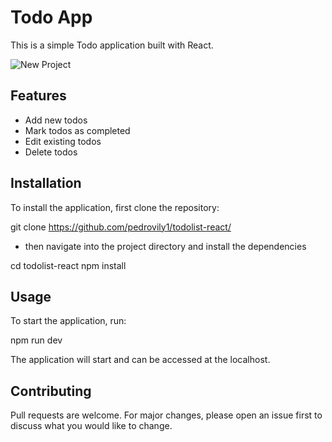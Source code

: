 # Todo App

This is a simple Todo application built with React.

 ![New Project](https://github.com/pedrovily1/todolist-react/assets/127983785/55a9df7f-92fa-440b-9ea4-93fc3d9bc868)

 
## Features

- Add new todos
- Mark todos as completed
- Edit existing todos
- Delete todos

## Installation

To install the application, first clone the repository:

git clone https://github.com/pedrovily1/todolist-react/


- then navigate into the project directory and install the dependencies

cd todolist-react
npm install

## Usage

To start the application, run:

npm run dev

The application will start and can be accessed at the localhost.

## Contributing

Pull requests are welcome. For major changes, please open an issue first to discuss what you would like to change.


